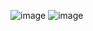 ![image](https://user-images.githubusercontent.com/34816498/168239183-3fb49f0c-97d2-4863-b8fa-d16e60dd2597.png)
![image](https://user-images.githubusercontent.com/34816498/168239214-72a1b9ba-6fc9-4af3-a010-435181b6b30a.png)
